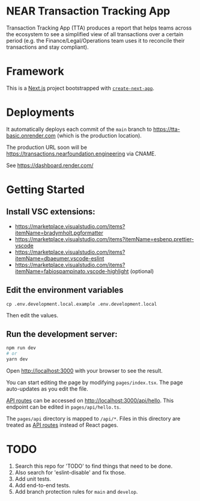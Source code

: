 # NEAR Transaction Tracking App

Transaction Tracking App (TTA) produces a report that helps teams across the ecosystem to see a simplified view of all transactions over a certain period (e.g. the Finance/Legal/Operations team uses it to reconcile their transactions and stay compliant).

# Framework

This is a [Next.js](https://nextjs.org/) project bootstrapped with [`create-next-app`](https://github.com/vercel/next.js/tree/canary/packages/create-next-app).

# Deployments

It automatically deploys each commit of the `main` branch to https://tta-basic.onrender.com (which is the production location). 

The production URL soon will be https://transactions.nearfoundation.engineering via CNAME.

See https://dashboard.render.com/

# Getting Started

## Install VSC extensions:

- https://marketplace.visualstudio.com/items?itemName=bradymholt.pgformatter
- https://marketplace.visualstudio.com/items?itemName=esbenp.prettier-vscode
- https://marketplace.visualstudio.com/items?itemName=dbaeumer.vscode-eslint
- https://marketplace.visualstudio.com/items?itemName=fabiospampinato.vscode-highlight (optional)

## Edit the environment variables

`cp .env.development.local.example .env.development.local`

Then edit the values.

## Run the development server:

```bash
npm run dev
# or
yarn dev
```

Open [http://localhost:3000](http://localhost:3000) with your browser to see the result.

You can start editing the page by modifying `pages/index.tsx`. The page auto-updates as you edit the file.

[API routes](https://nextjs.org/docs/api-routes/introduction) can be accessed on [http://localhost:3000/api/hello](http://localhost:3000/api/hello). This endpoint can be edited in `pages/api/hello.ts`.

The `pages/api` directory is mapped to `/api/*`. Files in this directory are treated as [API routes](https://nextjs.org/docs/api-routes/introduction) instead of React pages.

# TODO

1. Search this repo for 'TODO' to find things that need to be done.
1. Also search for 'eslint-disable' and fix those.
1. Add unit tests.
1. Add end-to-end tests.
1. Add branch protection rules for `main` and `develop`.
